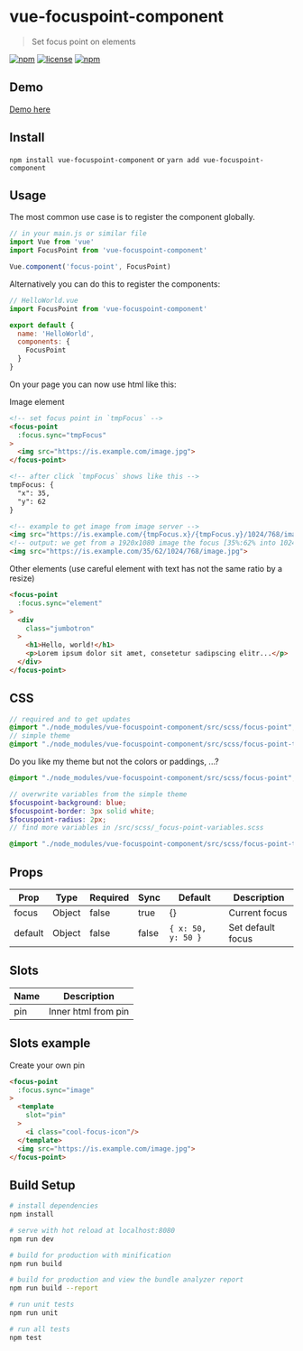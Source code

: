 # vue-focuspoint-component

> Set focus point on elements

[![npm](https://img.shields.io/npm/v/vue-focuspoint-component.svg?style=for-the-badge)](https://www.npmjs.com/package/vue-focuspoint-component)
[![license](https://img.shields.io/github/license/mashape/apistatus.svg?style=for-the-badge)](https://github.com/EvodiaAut/vue-focuspoint-component/blob/master/LICENSE.md)
[![npm](https://img.shields.io/npm/dt/vue-focuspoint-component.svg?style=for-the-badge)](https://www.npmjs.com/package/vue-focuspoint-component)

## Demo

[Demo here](https://evodiaaut.github.io/vue-focuspoint-component/)

## Install

`npm install vue-focuspoint-component` or `yarn add vue-focuspoint-component`

## Usage

The most common use case is to register the component globally.

```js
// in your main.js or similar file
import Vue from 'vue'
import FocusPoint from 'vue-focuspoint-component'

Vue.component('focus-point', FocusPoint)
```

Alternatively you can do this to register the components:

```js
// HelloWorld.vue
import FocusPoint from 'vue-focuspoint-component'

export default {
  name: 'HelloWorld',
  components: {
    FocusPoint
  }
}
```

On your page you can now use html like this:

Image element

```html
<!-- set focus point in `tmpFocus` -->
<focus-point
  :focus.sync="tmpFocus"
>
  <img src="https://is.example.com/image.jpg">
</focus-point>

<!-- after click `tmpFocus` shows like this -->
tmpFocus: {
  "x": 35,
  "y": 62
}

<!-- example to get image from image server -->
<img src="https://is.example.com/{tmpFocus.x}/{tmpFocus.y}/1024/768/image.jpg">
<!-- output: we get from a 1920x1080 image the focus [35%:62% into 1024x768] -->
<img src="https://is.example.com/35/62/1024/768/image.jpg">
```

Other elements (use careful element with text has not the same ratio by a resize)

```html
<focus-point
  :focus.sync="element"
>
  <div
    class="jumbotron"
  >
    <h1>Hello, world!</h1>
    <p>Lorem ipsum dolor sit amet, consetetur sadipscing elitr...</p>
  </div>
</focus-point>
```

## CSS

```scss
// required and to get updates
@import "./node_modules/vue-focuspoint-component/src/scss/focus-point";
// simple theme
@import "./node_modules/vue-focuspoint-component/src/scss/focus-point-theme";
```

Do you like my theme but not the colors or paddings, ...?

```scss
@import "./node_modules/vue-focuspoint-component/src/scss/focus-point";

// overwrite variables from the simple theme
$focuspoint-background: blue;
$focuspoint-border: 3px solid white;
$focuspoint-radius: 2px;
// find more variables in /src/scss/_focus-point-variables.scss

@import "./node_modules/vue-focuspoint-component/src/scss/focus-point-theme";
```

## Props

|Prop|Type|Required|Sync|Default|Description
|-|-|-|-|-|-|
|focus|Object|false|true|{}|Current focus
|default|Object|false|false|`{ x: 50, y: 50 }`|Set default focus

## Slots

|Name|Description
|-|-|
|pin|Inner html from pin

## Slots example

Create your own pin

```html
<focus-point
  :focus.sync="image"
>
  <template
    slot="pin"
  >
    <i class="cool-focus-icon"/>
  </template>
  <img src="https://is.example.com/image.jpg">
</focus-point>
```

## Build Setup

``` bash
# install dependencies
npm install

# serve with hot reload at localhost:8080
npm run dev

# build for production with minification
npm run build

# build for production and view the bundle analyzer report
npm run build --report

# run unit tests
npm run unit

# run all tests
npm test
```
